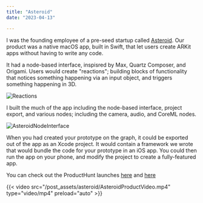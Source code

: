 ```yaml
---
title: "Asteroid"
date: "2023-04-13"

---
```


I was the founding employee of a pre-seed startup called [Asteroid](https://www.producthunt.com/products/asteroid). Our product was a native macOS app, built in Swift, that let users create ARKit apps without having to write any code. 

It had a node-based interface, inspisred by Max, Quartz Composer, and Origami. Users would create "reactions";  building blocks of functionality that notices something happening via an input object, and triggers something happening in 3D.

![Reactions](/post_assets/asteroid/Reactions.png)

I built the much of the app including the node-based interface, project export, and various nodes; including the camera, audio, and CoreML nodes. 

![AsteroidNodeInterface](/post_assets/asteroid/AsteroidNodes.gif)

When you had created your prototype on the graph, it could be exported out of the app as an Xcode project. It would contain a framework we wrote that would bundle the code for your prototype in an iOS app. You could then run the app on your phone, and modify the project to create a fully-featured app. 

You can check out the ProductHunt launches [here](https://www.producthunt.com/products/asteroid) and [here](https://www.producthunt.com/products/asteroid#asteroid-2) 

{{< video src="/post_assets/asteroid/AsteroidProductVideo.mp4" type="video/mp4" preload="auto" >}}
